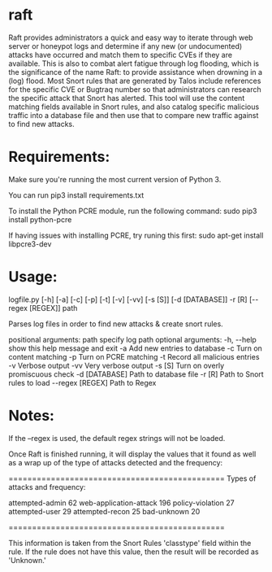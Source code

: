 # raft
Raft provides administrators a quick and easy way to iterate through web server or honeypot logs and determine if any new (or undocumented) attacks have occurred and match them to specific CVEs if they are available.  This is also to combat alert fatigue through log flooding, which is the significance of the name Raft: to provide assistance when drowning in a (log) flood.  Most Snort rules that are generated by Talos include references for the specific CVE or Bugtraq number so that administrators can research the specific attack that Snort has alerted.  This tool will use the content matching fields available in Snort rules, and also catalog specific malicious traffic into a database file and then use that to compare new traffic against to find new attacks.

# Requirements:
Make sure you're running the most current version of Python 3.

You can run pip3 install requirements.txt

To install the Python PCRE module, run the following command:
sudo pip3 install python-pcre

If having issues with installing PCRE, try runing this first:
sudo apt-get install libpcre3-dev

# Usage:
logfile.py [-h] [-a] [-c] [-p] [-t] [-v] [-vv] [-s [S]] [-d [DATABASE]] -r [R] [--regex [REGEX]] path

Parses log files in order to find new attacks & create snort rules.

positional arguments:
  path             specify log path
optional arguments:
  -h, --help       show this help message and exit
  -a               Add new entries to database
  -c               Turn on content matching
  -p               Turn on PCRE matching
  -t               Record all malicious entries
  -v               Verbose output
  -vv              Very verbose output
  -s [S]           Turn on overly promiscuous check
  -d [DATABASE]    Path to database file
  -r [R]           Path to Snort rules to load
  --regex [REGEX]  Path to Regex

# Notes:
If the –regex is used, the default regex strings will not be loaded.

Once Raft is finished running, it will display the values that it found as well as a wrap up of the type of attacks detected and the frequency:

============================================== 
Types of attacks and frequency:

attempted-admin                         62
web-application-attack                  196
policy-violation                        27
attempted-user                          29
attempted-recon                         25
bad-unknown                             20

============================================== 

This information is taken from the Snort Rules 'classtype' field within the rule.  If the rule does not have this value, then the result will be recorded as 'Unknown.'
